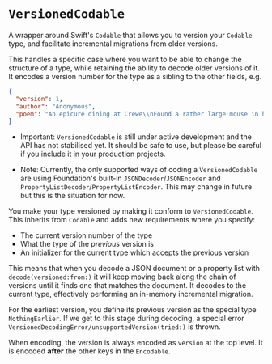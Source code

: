 # ``VersionedCodable``

A wrapper around Swift's `Codable` that allows you to version your `Codable` type, and facilitate incremental migrations from older versions.

This handles a specific case where you want to be able to change the structure of a type, while retaining the ability to decode older versions of it. It encodes a version number for the type as a sibling to the other fields, e.g.

```json
{
  "version": 1,
  "author": "Anonymous",
  "poem": "An epicure dining at Crewe\\nFound a rather large mouse in his stew\\nCried the waiter: Don't shout\\nAnd wave it about\\nOr the rest will be wanting one too!"
}
```

- Important: ``VersionedCodable`` is still under active development and the API has not stabilised yet. It should be safe to use, but please be careful if you include it in your production projects.

- Note: Currently, the only supported ways of coding a ``VersionedCodable`` are using Foundation's built-in `JSONDecoder`/`JSONEncoder` and `PropertyListDecoder`/`PropertyListEncoder`. This may change in future but this is the situation for now.

You make your type versioned by making it conform to ``VersionedCodable``. This inherits from `Codable` and adds new requirements where you specify:

- The current version number of the type
- What the type of the *previous* version is
- An initializer for the current type which accepts the previous version

This means that when you decode a JSON document or a property list with `decode(versioned:from:)` it will keep moving back along the chain of versions until it finds one that matches the document. It decodes to the current type, effectively performing an in-memory incremental migration.

For the earliest version, you define its previous version as the special type ``NothingEarlier``. If we get to this stage during decoding, a special error ``VersionedDecodingError/unsupportedVersion(tried:)`` is thrown.

When encoding, the version is always encoded as `version` at the top level. It is encoded **after** the other keys in the `Encodable`.

